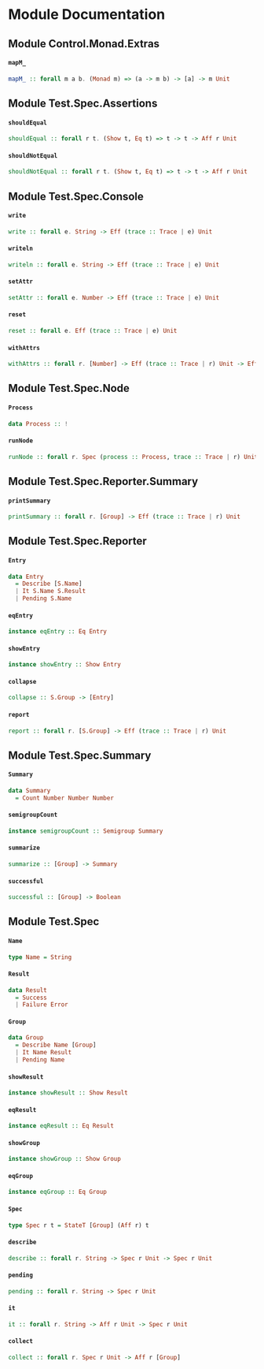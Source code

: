 # Module Documentation

## Module Control.Monad.Extras

#### `mapM_`

``` purescript
mapM_ :: forall m a b. (Monad m) => (a -> m b) -> [a] -> m Unit
```



## Module Test.Spec.Assertions

#### `shouldEqual`

``` purescript
shouldEqual :: forall r t. (Show t, Eq t) => t -> t -> Aff r Unit
```


#### `shouldNotEqual`

``` purescript
shouldNotEqual :: forall r t. (Show t, Eq t) => t -> t -> Aff r Unit
```



## Module Test.Spec.Console

#### `write`

``` purescript
write :: forall e. String -> Eff (trace :: Trace | e) Unit
```


#### `writeln`

``` purescript
writeln :: forall e. String -> Eff (trace :: Trace | e) Unit
```


#### `setAttr`

``` purescript
setAttr :: forall e. Number -> Eff (trace :: Trace | e) Unit
```


#### `reset`

``` purescript
reset :: forall e. Eff (trace :: Trace | e) Unit
```


#### `withAttrs`

``` purescript
withAttrs :: forall r. [Number] -> Eff (trace :: Trace | r) Unit -> Eff (trace :: Trace | r) Unit
```



## Module Test.Spec.Node

#### `Process`

``` purescript
data Process :: !
```


#### `runNode`

``` purescript
runNode :: forall r. Spec (process :: Process, trace :: Trace | r) Unit -> Eff (process :: Process, trace :: Trace | r) Unit
```



## Module Test.Spec.Reporter.Summary

#### `printSummary`

``` purescript
printSummary :: forall r. [Group] -> Eff (trace :: Trace | r) Unit
```



## Module Test.Spec.Reporter

#### `Entry`

``` purescript
data Entry
  = Describe [S.Name]
  | It S.Name S.Result
  | Pending S.Name
```


#### `eqEntry`

``` purescript
instance eqEntry :: Eq Entry
```


#### `showEntry`

``` purescript
instance showEntry :: Show Entry
```


#### `collapse`

``` purescript
collapse :: S.Group -> [Entry]
```


#### `report`

``` purescript
report :: forall r. [S.Group] -> Eff (trace :: Trace | r) Unit
```



## Module Test.Spec.Summary

#### `Summary`

``` purescript
data Summary
  = Count Number Number Number
```


#### `semigroupCount`

``` purescript
instance semigroupCount :: Semigroup Summary
```


#### `summarize`

``` purescript
summarize :: [Group] -> Summary
```


#### `successful`

``` purescript
successful :: [Group] -> Boolean
```



## Module Test.Spec

#### `Name`

``` purescript
type Name = String
```


#### `Result`

``` purescript
data Result
  = Success 
  | Failure Error
```


#### `Group`

``` purescript
data Group
  = Describe Name [Group]
  | It Name Result
  | Pending Name
```


#### `showResult`

``` purescript
instance showResult :: Show Result
```


#### `eqResult`

``` purescript
instance eqResult :: Eq Result
```


#### `showGroup`

``` purescript
instance showGroup :: Show Group
```


#### `eqGroup`

``` purescript
instance eqGroup :: Eq Group
```


#### `Spec`

``` purescript
type Spec r t = StateT [Group] (Aff r) t
```


#### `describe`

``` purescript
describe :: forall r. String -> Spec r Unit -> Spec r Unit
```


#### `pending`

``` purescript
pending :: forall r. String -> Spec r Unit
```


#### `it`

``` purescript
it :: forall r. String -> Aff r Unit -> Spec r Unit
```


#### `collect`

``` purescript
collect :: forall r. Spec r Unit -> Aff r [Group]
```




